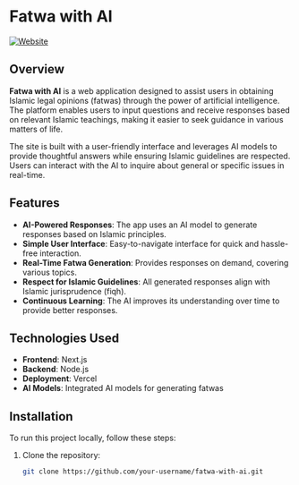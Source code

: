 # Fatwa with AI

[![Website](https://img.shields.io/website?url=https://fatwa-with-ai.vercel.app)](https://fatwa-with-ai.vercel.app/)

## Overview

**Fatwa with AI** is a web application designed to assist users in obtaining Islamic legal opinions (fatwas) through the power of artificial intelligence. The platform enables users to input questions and receive responses based on relevant Islamic teachings, making it easier to seek guidance in various matters of life.

The site is built with a user-friendly interface and leverages AI models to provide thoughtful answers while ensuring Islamic guidelines are respected. Users can interact with the AI to inquire about general or specific issues in real-time.

## Features

- **AI-Powered Responses**: The app uses an AI model to generate responses based on Islamic principles.
- **Simple User Interface**: Easy-to-navigate interface for quick and hassle-free interaction.
- **Real-Time Fatwa Generation**: Provides responses on demand, covering various topics.
- **Respect for Islamic Guidelines**: All generated responses align with Islamic jurisprudence (fiqh).
- **Continuous Learning**: The AI improves its understanding over time to provide better responses.

## Technologies Used

- **Frontend**: Next.js
- **Backend**: Node.js
- **Deployment**: Vercel
- **AI Models**: Integrated AI models for generating fatwas

## Installation

To run this project locally, follow these steps:

1. Clone the repository:
   ```bash
   git clone https://github.com/your-username/fatwa-with-ai.git
